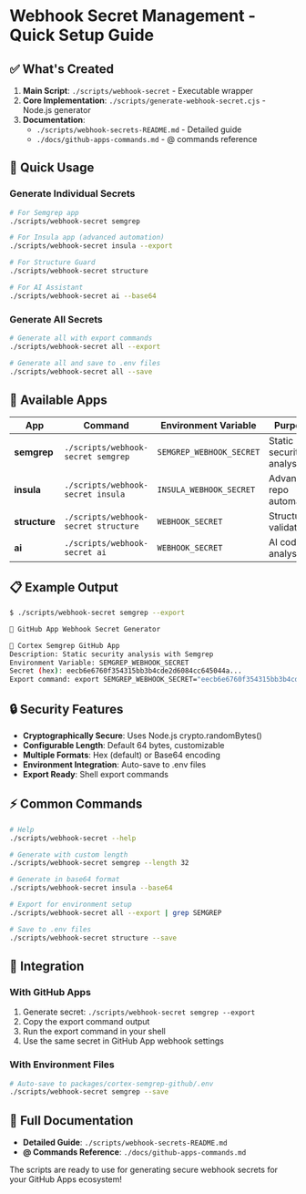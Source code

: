 # Webhook Secret Management - Quick Setup Guide

## ✅ What's Created

1. **Main Script**: `./scripts/webhook-secret` - Executable wrapper
2. **Core Implementation**: `./scripts/generate-webhook-secret.cjs` - Node.js generator
3. **Documentation**:
   - `./scripts/webhook-secrets-README.md` - Detailed guide
   - `./docs/github-apps-commands.md` - @ commands reference

## 🚀 Quick Usage

### Generate Individual Secrets

```bash
# For Semgrep app
./scripts/webhook-secret semgrep

# For Insula app (advanced automation)
./scripts/webhook-secret insula --export

# For Structure Guard
./scripts/webhook-secret structure

# For AI Assistant
./scripts/webhook-secret ai --base64
```

### Generate All Secrets

```bash
# Generate all with export commands
./scripts/webhook-secret all --export

# Generate all and save to .env files
./scripts/webhook-secret all --save
```

## 🔧 Available Apps

| App | Command | Environment Variable | Purpose |
|-----|---------|---------------------|---------|
| **semgrep** | `./scripts/webhook-secret semgrep` | `SEMGREP_WEBHOOK_SECRET` | Static security analysis |
| **insula** | `./scripts/webhook-secret insula` | `INSULA_WEBHOOK_SECRET` | Advanced repo automation |
| **structure** | `./scripts/webhook-secret structure` | `WEBHOOK_SECRET` | Structure validation |
| **ai** | `./scripts/webhook-secret ai` | `WEBHOOK_SECRET` | AI code analysis |

## 📋 Example Output

```bash
$ ./scripts/webhook-secret semgrep --export

🔐 GitHub App Webhook Secret Generator

🔑 Cortex Semgrep GitHub App
Description: Static security analysis with Semgrep
Environment Variable: SEMGREP_WEBHOOK_SECRET
Secret (hex): eecb6e6760f354315bb3b4cde2d6084cc645044a...
Export command: export SEMGREP_WEBHOOK_SECRET="eecb6e6760f354315bb3b4cde2d6084cc645044a..."
```

## 🔒 Security Features

- **Cryptographically Secure**: Uses Node.js crypto.randomBytes()
- **Configurable Length**: Default 64 bytes, customizable
- **Multiple Formats**: Hex (default) or Base64 encoding
- **Environment Integration**: Auto-save to .env files
- **Export Ready**: Shell export commands

## ⚡ Common Commands

```bash
# Help
./scripts/webhook-secret --help

# Generate with custom length
./scripts/webhook-secret semgrep --length 32

# Generate in base64 format
./scripts/webhook-secret insula --base64

# Export for environment setup
./scripts/webhook-secret all --export | grep SEMGREP

# Save to .env files
./scripts/webhook-secret structure --save
```

## 🔗 Integration

### With GitHub Apps

1. Generate secret: `./scripts/webhook-secret semgrep --export`
2. Copy the export command output
3. Run the export command in your shell
4. Use the same secret in GitHub App webhook settings

### With Environment Files

```bash
# Auto-save to packages/cortex-semgrep-github/.env
./scripts/webhook-secret semgrep --save
```

## 📖 Full Documentation

- **Detailed Guide**: `./scripts/webhook-secrets-README.md`
- **@ Commands Reference**: `./docs/github-apps-commands.md`

The scripts are ready to use for generating secure webhook secrets for your GitHub Apps ecosystem!
